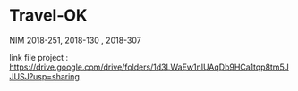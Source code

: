# Travel-OK
NIM 2018-251, 2018-130 , 2018-307

link file project : https://drive.google.com/drive/folders/1d3LWaEw1nIUAqDb9HCa1tqp8tm5JJUSJ?usp=sharing
